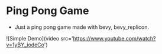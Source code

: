 # Ping Pong Game

- Just a ping pong game made with bevy, bevy_replicon.

![Simple Demo](video src='https://www.youtube.com/watch?v=1yBY_iodeCo')